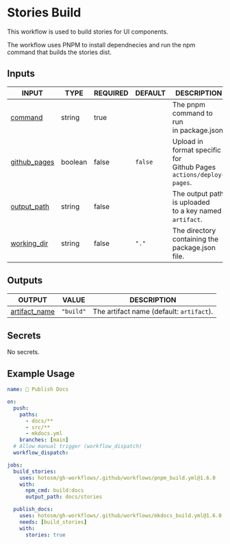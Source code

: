 # Stories Build

This workflow is used to build stories for UI components.

The workflow uses PNPM to install dependnecies and run the
npm command that builds the stories dist.

## Inputs

<!-- AUTO-DOC-INPUT:START - Do not remove or modify this section -->

| INPUT                                                                | TYPE    | REQUIRED | DEFAULT | DESCRIPTION                                                            |
| -------------------------------------------------------------------- | ------- | -------- | ------- | ---------------------------------------------------------------------- |
| <a name="input_command"></a>[command](#input_command)                | string  | true     |         | The pnpm command to run <br>in package.json.                           |
| <a name="input_github_pages"></a>[github_pages](#input_github_pages) | boolean | false    | `false` | Upload in format specific for <br>Github Pages `actions/deploy-pages`. |
| <a name="input_output_path"></a>[output_path](#input_output_path)    | string  | false    |         | The output path is uploaded <br>to a key named `artifact`.             |
| <a name="input_working_dir"></a>[working_dir](#input_working_dir)    | string  | false    | `"."`   | The directory containing the package.json <br>file.                    |

<!-- AUTO-DOC-INPUT:END -->

## Outputs

<!-- AUTO-DOC-OUTPUT:START - Do not remove or modify this section -->

| OUTPUT                                                                    | VALUE     | DESCRIPTION                              |
| ------------------------------------------------------------------------- | --------- | ---------------------------------------- |
| <a name="output_artifact_name"></a>[artifact_name](#output_artifact_name) | `"build"` | The artifact name (default: `artifact`). |

<!-- AUTO-DOC-OUTPUT:END -->

## Secrets

<!-- AUTO-DOC-SECRETS:START - Do not remove or modify this section -->

No secrets.

<!-- AUTO-DOC-SECRETS:END -->

## Example Usage

```yaml
name: 📖 Publish Docs

on:
  push:
    paths:
      - docs/**
      - src/**
      - mkdocs.yml
    branches: [main]
  # Allow manual trigger (workflow_dispatch)
  workflow_dispatch:

jobs:
  build_stories:
    uses: hotosm/gh-workflows/.github/workflows/pnpm_build.yml@1.6.0
    with:
      npm_cmd: build:docs
      output_path: docs/stories

  publish_docs:
    uses: hotosm/gh-workflows/.github/workflows/mkdocs_build.yml@1.6.0
    needs: [build_stories]
    with:
      stories: true
```
